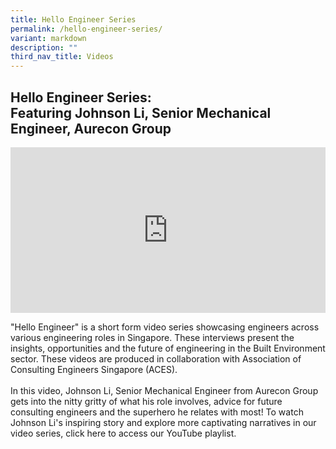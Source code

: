 ```yaml
---
title: Hello Engineer Series
permalink: /hello-engineer-series/
variant: markdown
description: ""
third_nav_title: Videos
---
```

<h2>Hello Engineer Series: <br>Featuring Johnson Li, Senior Mechanical Engineer, Aurecon Group</h2>
<div style="position:relative; width:100%; height:0; padding-bottom:52.66%;">
    <iframe style="position:absolute; top:0; left:0; width:100%; height:100%;" allowfullscreen="true" frameborder="0" src="https://www.youtube.com/embed/A5IWa6jcXsc?si=JQgxOY4xH61PFuQ7&amp;rel=0"></iframe>
</div>


<p>"Hello Engineer" is a short form video series showcasing engineers across
various engineering roles in Singapore. These interviews present the insights,
opportunities and the future of engineering in the Built Environment sector.
These videos are produced in collaboration with Association of Consulting
Engineers Singapore (ACES).
<br>
<br>In this video, Johnson Li, Senior Mechanical Engineer from Aurecon Group
gets into the nitty gritty of what his role involves, advice for future
consulting engineers and the superhero he relates with most! To watch Johnson
Li's inspiring story and explore more captivating narratives in our video
series, click here to access our YouTube playlist.</p>